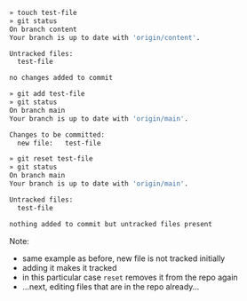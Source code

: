 ```bash
» touch test-file
» git status
On branch content
Your branch is up to date with 'origin/content'.

Untracked files:
  test-file

no changes added to commit

» git add test-file
» git status
On branch main
Your branch is up to date with 'origin/main'.

Changes to be committed:
  new file:   test-file

» git reset test-file
» git status
On branch main
Your branch is up to date with 'origin/main'.

Untracked files:
  test-file

nothing added to commit but untracked files present
```

Note:

- same example as before, new file is not tracked initially
- adding it makes it tracked
- in this particular case `reset` removes it from the repo again
- …next, editing files that are in the repo already…
